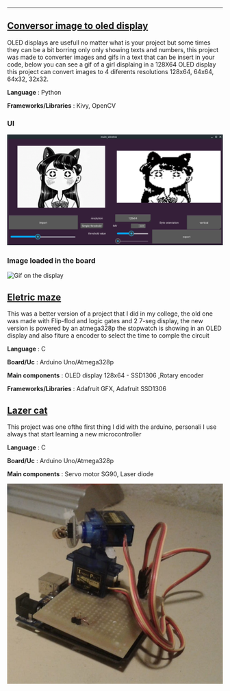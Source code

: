 
_____________________________________________________


## [Conversor image to oled display](https://github.com/Giovani-Pedroso/Converter-of-images-and-videos-to-128-x-64-display)
 


OLED displays are usefull no matter what is your project but some times they can be a bit borring only only showing texts and numbers, this project was made to converter images 
and gifs in a text that can be insert in your code, below you can see a gif of a girl displaing in a 128X64 OLED display this project can convert images to 4 diferents 
resolutions 128x64, 64x64, 64x32, 32x32.


 **Language** : Python
 
 **Frameworks/Libraries** : Kivy, OpenCV

### UI 

 ![UI](https://github.com/Giovani-Pedroso/Converter-of-images-and-videos-to-128-x-64-display/blob/main/main_screen%20.png?raw=true)
 
### Image loaded in the board
 
 ![Gif on the display](https://github.com/Giovani-Pedroso/Converter-of-images-and-videos-to-128-x-64-display/blob/main/project%20demo.gif?raw=true) 


## [Eletric maze](https://github.com/Giovani-Pedroso/electric-labyrinth) 


This was a better version of a project that I did in my college, the old one was made with Flip-flod and logic gates and 2 7-seg display, the new version is powered 
by an atmega328p the stopwatch is showing in an OLED display and also fiture a encoder to select the time to comple the circuit

 **Language** : C
 
 **Board/Uc** : Arduino Uno/Atmega328p
 
 **Main components** : OLED display 128x64 - SSD1306 ,Rotary encoder
  
 **Frameworks/Libraries** : Adafruit GFX, Adafruit SSD1306
 
 

##  [Lazer cat](https://github.com/Giovani-Pedroso/laser_cat/) 

 This project was one ofthe first thing I did with the arduino, personali I use always that start learning a new microcontroller  
 
 
 **Language** : C
 
 **Board/Uc** : Arduino Uno/Atmega328p
 
 **Main components** : Servo motor SG90, Laser diode
 
 ![Pseudo shield](https://github.com/Giovani-Pedroso/laser_cat/blob/main/Images/laser.jpeg?raw=true)
 





